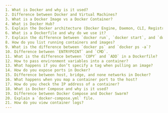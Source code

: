 ```yaml
---
1. What is Docker and why is it used?
2. Difference between Docker and Virtual Machines?
3. What is a Docker Image vs a Docker Container?
4. What is Docker Hub?
5. Explain the Docker architecture (Docker Engine, Daemon, CLI, Registry).
6. What is a Dockerfile and why do we use it?
7. Explain the difference between `docker run`, `docker start`, and `docker exec`.
8. How do you list running containers and images?
9. What is the difference between `docker ps` and `docker ps -a`?
10. Difference between `ENTRYPOINT` and `CMD`.
11. What is the difference between `COPY` and `ADD` in a Dockerfile?
12. How to pass environment variables into a container?
13. What happens if you don’t specify a tag when pulling an image?
14. How do you expose ports in Docker?
15. Difference between host, bridge, and none networks in Docker?
16. What happens when you map a container port to the host?
17. How do you check the IP address of a container?
18. What is Docker Compose and why is it used?
19. Difference between Docker Compose and Docker Swarm?
20. Explain a `docker-compose.yml` file.
21. How do you view container logs?
---
```

